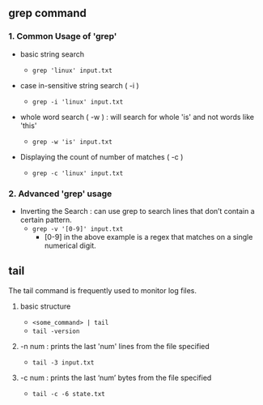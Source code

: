 ## grep command 

### 1. Common Usage of 'grep'
- basic string search 
  - ```grep 'linux' input.txt```

- case in-sensitive string search ( -i )
  - ```grep -i 'linux' input.txt```

- whole word search ( -w ) : will search for whole 'is' and not words like 'this' 
  - ```grep -w 'is' input.txt```

- Displaying the count of number of matches ( -c )
  - ```grep -c 'linux' input.txt```

### 2. Advanced 'grep' usage
- Inverting the Search : can use grep to search lines that don’t contain a certain pattern. 
  - ```grep -v '[0-9]' input.txt```
    - [0-9] in the above example is a regex that matches on a single numerical digit.

## tail
The tail command is frequently used to monitor log files.

1. basic structure
    - ```<some_command> | tail```
    - ```tail -version``` 
   
2. -n num : prints the last 'num' lines from the file specified 
   - ```tail -3 input.txt```

3. -c num : prints the last ‘num’ bytes from the file specified 
   - ```tail -c -6 state.txt```

